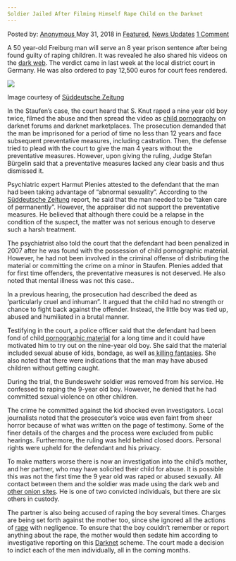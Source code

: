 ```yaml
---
Soldier Jailed After Filming Himself Rape Child on the Darknet
---
```

<article class="post-listing post-25882 post type-post status-publish format-standard has-post-thumbnail hentry category-deepdot-news category-news-updates tag-child tag-darknet tag-filming tag-jailed tag-rape tag-soldier">
<div class="post-inner">
<p class="post-meta">
<span>Posted by: <a href="https://www.deepdotweb.com/author/anony/" title="">Anonymous </a></span>
<span>May 31, 2018</span>
<span>in <a href="https://www.deepdotweb.com/category/deepdot-news/" rel="category tag">Featured</a>, <a href="https://www.deepdotweb.com/category/news-updates/" rel="category tag">News Updates</a></span>
<span><a href="https://www.deepdotweb.com/2018/05/31/soldier-jailed-after-filming-himself-rape-child-on-the-darknet/#comments">1 Comment</a></span>
</p>
<div class="clear"></div>
<div class="entry">
<p>A 50 year-old Freiburg man will serve an 8 year prison sentence after being found guilty of raping children. It was revealed he also shared his videos on the <a href="https://www.deepdotweb.com/tag/dark/">dark web</a>. The verdict came in last week at the local district court in Germany. He was also ordered to pay 12,500 euros for court fees rendered.</p>
<p><img class="wp-image-25888" src="https://www.deepdotweb.com/wp-content/uploads/2018/05/word-image-66.jpeg" srcset="https://www.deepdotweb.com/wp-content/uploads/2018/05/word-image-66.jpeg 640w, https://www.deepdotweb.com/wp-content/uploads/2018/05/word-image-66-300x169.jpeg 300w" sizes="(max-width: 640px) 100vw, 640px" /></p>
<p>Image courtesy of <a href="http://www.sueddeutsche.de/panorama/kindesmissbrauch-in-staufen-acht-jahre-haft-fuer-zweiten-angeklagten-1.3981867">Süddeutsche Zeitung</a></p>
<p>In the Staufen’s case, the court heard that S. Knut raped a nine year old boy twice, filmed the abuse and then spread the video as <a href="https://www.deepdotweb.com/tag/pornography/">child pornography</a> on darknet forums and darknet marketplaces. The prosecution demanded that the man be imprisoned for a period of time no less than 12 years and face subsequent preventative measures, including castration. Then, the defense tried to plead with the court to give the man 4 years without the preventative measures. However, upon giving the ruling, Judge Stefan Bürgelin said that a preventative measures lacked any clear basis and thus dismissed it.</p>
<p>Psychiatric expert Harmut Plenies attested to the defendant that the man had been taking advantage of “abnormal sexuality”. According to the <a href="http://www.sueddeutsche.de/panorama/kindesmissbrauch-in-staufen-acht-jahre-haft-fuer-zweiten-angeklagten-1.3981867">Süddeutsche Zeitung</a> report, he said that the man needed to be “taken care of permanently”. However, the appraiser did not support the preventative measures. He believed that although there could be a relapse in the condition of the suspect, the matter was not serious enough to deserve such a harsh treatment.</p>
<p>The psychiatrist also told the court that the defendant had been penalized in 2007 after he was found with the possession of child pornographic material. However, he had not been involved in the criminal offense of distributing the material or committing the crime on a minor in Staufen. Plenies added that for first time offenders, the preventative measures is not deserved. He also noted that mental illness was not this case..</p>
<p>In a previous hearing, the prosecution had described the deed as ‘particularly cruel and inhuman”. It argued that the child had no strength or chance to fight back against the offender. Instead, the little boy was tied up, abused and humiliated in a brutal manner.</p>
<p>Testifying in the court, a police officer said that the defendant had been fond of child<a href="https://www.deepdotweb.com/tag/porn/"> pornographic material</a> for a long time and it could have motivated him to try out on the nine-year old boy. She said that the material included sexual abuse of kids, bondage, as well as<a href="https://www.deepdotweb.com/tag/killing/"> killing fantasies</a>. She also noted that there were indications that the man may have abused children without getting caught.</p>
<p>During the trial, the Bundeswehr soldier was removed from his service. He confessed to raping the 9-year old boy. However, he denied that he had committed sexual violence on other children.</p>
<p>The crime he committed against the kid shocked even investigators. Local journalists noted that the prosecutor’s voice was even faint from sheer horror because of what was written on the page of testimony. Some of the finer details of the charges and the process were excluded from public hearings. Furthermore, the ruling was held behind closed doors. Personal rights were upheld for the defendant and his privacy.</p>
<p>To make matters worse there is now an investigation into the child’s mother, and her partner, who may have solicited their child for abuse. It is possible this was not the first time the 9 year old was raped or abused sexually. All contact between them and the soldier was made using the dark web and <a href="https://www.deepdotweb.com/how-to-access-onion-sites/">other onion sites</a>. He is one of two convicted individuals, but there are six others in custody.</p>
<p>The partner is also being accused of raping the boy several times. Charges are being set forth against the mother too, since she ignored all the actions of <a href="https://www.deepdotweb.com/tag/rape/">rape</a> with negligence. To ensure that the boy couldn’t remember or report anything about the rape, the mother would then sedate him according to investigative reporting on this <a href="https://www.deepdotweb.com/tag/darknet/">Darknet</a> scheme. The court made a decision to indict each of the men individually, all in the coming months.</p>
<p>&nbsp;</p>
</div>
<span style="display:none"><a href="https://www.deepdotweb.com/tag/child/" rel="tag">child</a> <a href="https://www.deepdotweb.com/tag/darknet/" rel="tag">darknet</a> <a href="https://www.deepdotweb.com/tag/filming/" rel="tag">filming</a> <a href="https://www.deepdotweb.com/tag/jailed/" rel="tag">jailed</a> <a href="https://www.deepdotweb.com/tag/rape/" rel="tag">rape</a> <a href="https://www.deepdotweb.com/tag/soldier/" rel="tag">soldier</a></span> <span style="display:none" class="updated">2018-05-31</span>
<div style="display:none" class="vcard author" itemprop="author" itemscope itemtype="http://schema.org/Person"><strong class="fn" itemprop="name"><a href="https://www.deepdotweb.com/author/anony/" title="Posts by Anonymous" rel="author">Anonymous</a></strong></div>
</div>
</article>

